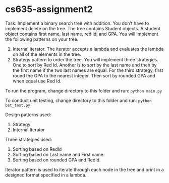 # cs635-assignment2

Task: Implement a binary search tree with addition. You don’t have to implement delete on the tree. The tree
contains Student objects. A student object contains first name, last name, red id, and GPA.
You will implement the following patterns on your tree.

1. Internal iterator. The iterator accepts a lambda and evaluates the lambda on all of the elements in the
   tree.
2. Strategy pattern to order the tree. You will implement three strategies. One to sort by Red Id. Another is
   to sort by the last name and then by the first name if the two last names are equal. For the third strategy,
   first round the GPA to the nearest integer. Then sort by rounded GPA and when equal use Red Id.

To run the program, change directory to this folder and run:
`python main.py`

To conduct unit testing, change directory to this folder and run:
`python bst_test.py`

Design patterns used:

1. Strategy
2. Internal Iterator

Three strategies used:

1. Sorting based on RedId
2. Sorting based on Last name and First name.
3. Sorting based on rounded GPA and RedId.

Iterator pattern is used to iterate through each node in the tree and print in a designed format specified in a lambda.
